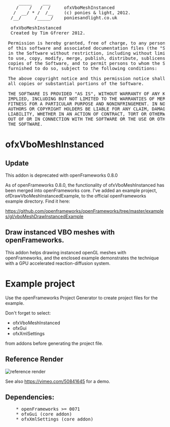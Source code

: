 <pre>
     _____    ___     
    /    /   /  /     ofxVboMeshInstanced
   /  __/ * /  /__    (c) ponies & light, 2012. 
  /__/     /_____/    poniesandlight.co.uk

  ofxVboMeshInstanced
  Created by Tim Gfrerer 2012.
  
 Permission is hereby granted, free of charge, to any person obtaining a copy
 of this software and associated documentation files (the "Software"), to deal
 in the Software without restriction, including without limitation the rights
 to use, copy, modify, merge, publish, distribute, sublicense, and/or sell
 copies of the Software, and to permit persons to whom the Software is
 furnished to do so, subject to the following conditions:
 
 The above copyright notice and this permission notice shall be included in
 all copies or substantial portions of the Software.
 
 THE SOFTWARE IS PROVIDED "AS IS", WITHOUT WARRANTY OF ANY KIND, EXPRESS OR
 IMPLIED, INCLUDING BUT NOT LIMITED TO THE WARRANTIES OF MERCHANTABILITY,
 FITNESS FOR A PARTICULAR PURPOSE AND NONINFRINGEMENT. IN NO EVENT SHALL THE
 AUTHORS OR COPYRIGHT HOLDERS BE LIABLE FOR ANY CLAIM, DAMAGES OR OTHER
 LIABILITY, WHETHER IN AN ACTION OF CONTRACT, TORT OR OTHERWISE, ARISING FROM,
 OUT OF OR IN CONNECTION WITH THE SOFTWARE OR THE USE OR OTHER DEALINGS IN
 THE SOFTWARE.
</pre>


# ofxVboMeshInstanced

## Update

This addon is deprecated with openFrameworks 0.8.0

As of openFrameworks 0.8.0, the functionality of ofxVboMeshInstanced has been merged 
into openFrameworks core. I've added an example project, ofDrawVboMeshInstancedExample,
to the official openFrameworks example directory. Find it here:

https://github.com/openframeworks/openFrameworks/tree/master/examples/gl/vboMeshDrawInstancedExample

## Draw instanced VBO meshes with openFrameworks.

This addon helps drawing instanced openGL meshes with openFrameworks, and
the enclosed example demonstrates the technique with a GPU accelerated 
reaction-diffusion system. 

# Example project

Use the openFrameworks Project Generator to create project files for the example.

Don't forget to select:

* ofxVboMeshInstanced
* ofxGui
* ofxXmlSettings

from addons before generating the project file.

## Reference Render

![reference render](http://poniesandlight.co.uk/img/boxes_teaser.jpg)

See also https://vimeo.com/50841645 for a demo.

## Dependencies:

<pre>
	* openFrameworks >= 0071
	* ofxGui (core addon)
	* ofxXmlSettings (core addon)
</pre>